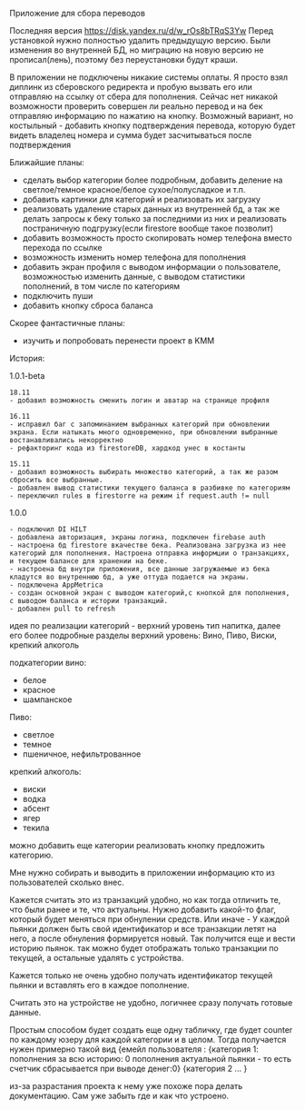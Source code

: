 

Приложение для сбора переводов

Последняя версия https://disk.yandex.ru/d/w_rOs8bTRqS3Yw
Перед установкой нужно полностью удалить предыдущую версию. Были изменения во внутренней БД, но миграцию на новую версию не прописал(лень), поэтому без переустановки будут краши.

В приложении не подключены никакие системы оплаты. Я просто взял диплинк из сберовского редиректа и пробую вызвать его или отправляю на ссылку от сбера для пополнения. Сейчас нет никакой возможности проверить совершен ли реально перевод и на бек отправляю информацию по нажатию на кнопку. Возможный вариант, но костыльный - добавить кнопку подтверждения перевода, которую будет видеть владелец номера и сумма будет засчитываться после подтверждения

Ближайшие планы:

- сделать выбор категории более подробным, добавить деление на светлое/темное красное/белое сухое/полусладкое и т.п.
- добавить картинки для категорий и реализовать их загрузку
- реализовать удаление старых данных из внутренней бд, а так же делать запросы к беку только за последними из них и реализовать постраничную подгрузку(если firestore вообще такое позволит)
- добавить возможность просто скопировать номер телефона вместо перехода по ссылке
- возможность изменить номер телефона для пополнения
- добавить экран профиля с выводом информации о пользователе, возможностью изменить данные, с выводом статистики пополнений, в том числе по категориям
- подключить пуши
- добавить кнопку сброса баланса

Скорее фантастичные планы:
- изучить и попробовать перенести проект в KMM

История:

1.0.1-beta

    18.11
    - добавил возможность сменить логин и аватар на странице профиля

    16.11
    - исправил баг с запоминанием выбранных категорий при обновлении экрана. Если натыкать много одновременно, при обновлении выбранные востанавливались некорректно
    - рефакторинг кода из firestoreDB, хардкод унес в костанты

    15.11
    - добавил возможность выбирать множество категорий, а так же разом сбросить все выбранные. 
    - добавлен вывод статистики текущего баланса в разбивке по категориям
    - переключил rules в firestorre на режим if request.auth != null


1.0.0

    - подключил DI HILT
    - добавлена авторизация, экраны логина, подключен firebase auth
    - настроена бд firestore вкачестве бека. Реализована загрузка из нее категорий для пополнения. Настроена отправка информции о транзакциях, и текущем балансе для хранении на беке. 
    - настроена бд внутри приложения, все данные загружаемые из бека кладутся во внутреннюю бд, а уже оттуда подается на экраны.
    - подключена AppMetrica
    - создан основной экран с выводом категорий,с кнопкой для пополнения, с выводом баланса и истории транзакций.
    - добавлен pull to refresh


идея по реализации категорий - верхний уровень тип напитка, далее его более подробные разделы
верхний уровень: Вино, Пиво, Виски, крепкий алкоголь

подкатегории 
вино:
- белое
- красное
- шампанское

Пиво:
- светлое
- темное
- пшеничное, нефильтрованное

крепкий алкоголь:
- виски
- водка
- абсент
- ягер
- текила

можно добавить еще категории реализовать кнопку предложить категорию.

Мне нужно собирать и выводить в приложении информацию кто из пользователей сколько внес.

Кажется считать это из транзакций удобно, но как тогда отличить те, что были ранее и те, что актуальны. Нужно добавить какой-то флаг, который будет меняться при обнулении средств. Или иначе - У каждой пьянки должен быть свой идентификатор и все транзакции летят на него, а после обнуления формируется новый. Так получится еще и вести историю пьянок.
так можно будет отображать только транзакции по текущей, а остальные удалять с устройства.

Кажется только не очень удобно получать идентификатор текущей пьянки и вставлять его в каждое пополнение.

Cчитать это на устройстве не удобно, логичнее сразу получать готовые данные. 

Простым способом будет создать еще одну табличку, где будет counter по каждому юзеру для каждой категории и в целом. Тогда получается нужен примерно такой вид
{емейл пользователя :
                    {категория 1:
                                    пополнения за всю историю: 0
                                    пополнения актуальной пьянки - то есть счетчик сбрасывается при выводе денег:0}
                    {категория 2
                                    ...
}

                                    


из-за разрастания проекта к нему уже похоже пора делать документацию. Сам уже забыть где и как что устроено.
